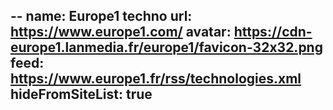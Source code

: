 --
name: Europe1 techno
url: https://www.europe1.com/
avatar: https://cdn-europe1.lanmedia.fr/europe1/favicon-32x32.png
feed: https://www.europe1.fr/rss/technologies.xml
hideFromSiteList: true
---
